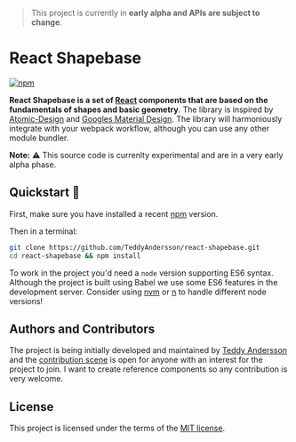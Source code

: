 > This project is currently in **early alpha and APIs are subject to change**.
# React Shapebase
[![npm](https://img.shields.io/npm/v/react-shapebase.svg)](https://www.npmjs.com/package/react-shapebase)

**React Shapebase is a set of [React](http://facebook.github.io/react/) components that are based on the fundamentals of shapes and basic geometry**. The library is inspired by [Atomic-Design](http://bradfrost.com/blog/post/atomic-web-design/) and [Googles Material Design](https://material.io/guidelines/). The library will harmoniously integrate with your webpack workflow, although you can use any other module bundler.

**Note:**  ⚠️ This source code is currenlty experimental and are in a very early alpha phase.

## Quickstart 🏃‍
First, make sure you have installed a recent [npm](https://nodejs.org/en/download/) version.

Then in a terminal:
```bash
git clone https://github.com/TeddyAndersson/react-shapebase.git
cd react-shapebase && npm install
```

To work in the project you'd need a `node` version supporting ES6 syntax. Although the project is built using Babel we use some ES6 features in the development server. Consider using [nvm](https://github.com/creationix/nvm) or [n](https://github.com/tj/n) to handle different node versions!

## Authors and Contributors
The project is being initially developed and maintained by [Teddy Andersson](https://github.com/TeddyAndersson) and the [contribution scene](https://github.com/TeddyAndersson/react-shapebase/graphs/contributors) is open for anyone with an interest for the project to join. I want to create reference components so any contribution is very welcome.

## License
This project is licensed under the terms of the [MIT license](https://github.com/react-shapebase/react-shapebase/blob/master/LICENSE).


